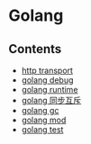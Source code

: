 Golang
======

## Contents

* [http transport](http/README.md)
* [golang debug](golang-debug.md)
* [golang runtime](golang-runtime.md)
* [golang 同步互斥](golang-sync.md)
* [golang gc](golang-gc.md)
* [golang mod](golang-mod.md)
* [golang test](golang-test.md)